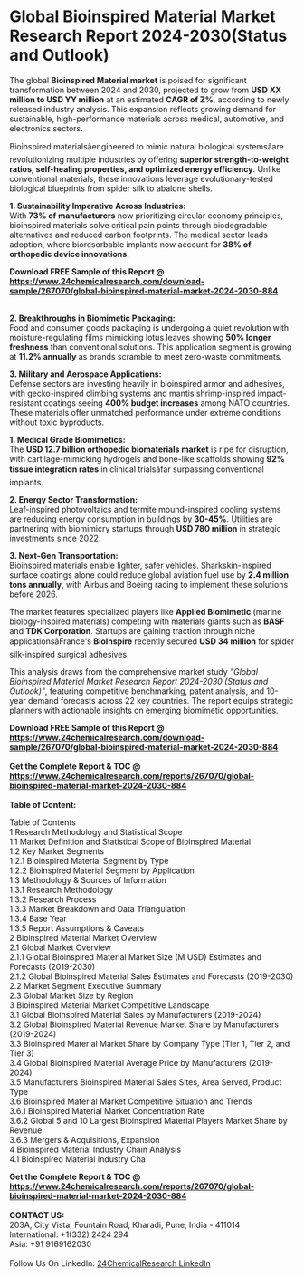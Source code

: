 <h1>Global Bioinspired Material Market Research Report 2024-2030(Status and Outlook)</h1><p>The global <strong>Bioinspired Material market</strong> is poised for significant transformation between 2024 and 2030, projected to grow from <strong>USD XX million to USD YY million</strong> at an estimated <strong>CAGR of Z%</strong>, according to newly released industry analysis. This expansion reflects growing demand for sustainable, high-performance materials across medical, automotive, and electronics sectors.</p><p>Bioinspired materialsâengineered to mimic natural biological systemsâare revolutionizing multiple industries by offering <strong>superior strength-to-weight ratios, self-healing properties, and optimized energy efficiency</strong>. Unlike conventional materials, these innovations leverage evolutionary-tested biological blueprints from spider silk to abalone shells.</p><p><strong>1. Sustainability Imperative Across Industries:</strong><br>
With <strong>73% of manufacturers</strong> now prioritizing circular economy principles, bioinspired materials solve critical pain points through biodegradable alternatives and reduced carbon footprints. The medical sector leads adoption, where bioresorbable implants now account for <strong>38% of orthopedic device innovations</strong>.</p><div><b>Download FREE Sample of this Report @ 
            <a href="https://www.24chemicalresearch.com/download-sample/267070/global-bioinspired-material-market-2024-2030-884">
            https://www.24chemicalresearch.com/download-sample/267070/global-bioinspired-material-market-2024-2030-884</a></b></div><br><p><strong>2. Breakthroughs in Biomimetic Packaging:</strong><br>
Food and consumer goods packaging is undergoing a quiet revolution with moisture-regulating films mimicking lotus leaves showing <strong>50% longer freshness</strong> than conventional solutions. This application segment is growing at <strong>11.2% annually</strong> as brands scramble to meet zero-waste commitments.</p><p><strong>3. Military and Aerospace Applications:</strong><br>
Defense sectors are investing heavily in bioinspired armor and adhesives, with gecko-inspired climbing systems and mantis shrimp-inspired impact-resistant coatings seeing <strong>400% budget increases</strong> among NATO countries. These materials offer unmatched performance under extreme conditions without toxic byproducts.</p><p><strong>1. Medical Grade Biomimetics:</strong><br>
The <strong>USD 12.7 billion orthopedic biomaterials market</strong> is ripe for disruption, with cartilage-mimicking hydrogels and bone-like scaffolds showing <strong>92% tissue integration rates</strong> in clinical trialsâfar surpassing conventional implants.</p><p><strong>2. Energy Sector Transformation:</strong><br>
Leaf-inspired photovoltaics and termite mound-inspired cooling systems are reducing energy consumption in buildings by <strong>30-45%</strong>. Utilities are partnering with biomimicry startups through <strong>USD 780 million</strong> in strategic investments since 2022.</p><p><strong>3. Next-Gen Transportation:</strong><br>
Bioinspired materials enable lighter, safer vehicles. Sharkskin-inspired surface coatings alone could reduce global aviation fuel use by <strong>2.4 million tons annually</strong>, with Airbus and Boeing racing to implement these solutions before 2026.</p><p>The market features specialized players like <strong>Applied Biomimetic</strong> (marine biology-inspired materials) competing with materials giants such as <strong>BASF</strong> and <strong>TDK Corporation</strong>. Startups are gaining traction through niche applicationsâFrance's <strong>BioInspire</strong> recently secured <strong>USD 34 million</strong> for spider silk-inspired surgical adhesives.</p><p>This analysis draws from the comprehensive market study <em>"Global Bioinspired Material Market Research Report 2024-2030 (Status and Outlook)"</em>, featuring competitive benchmarking, patent analysis, and 10-year demand forecasts across 22 key countries. The report equips strategic planners with actionable insights on emerging biomimetic opportunities.</p><div><b>Download FREE Sample of this Report @ 
            <a href="https://www.24chemicalresearch.com/download-sample/267070/global-bioinspired-material-market-2024-2030-884">
            https://www.24chemicalresearch.com/download-sample/267070/global-bioinspired-material-market-2024-2030-884</a></b></div><br><div><b>Get the Complete Report & TOC @ 
            <a href="https://www.24chemicalresearch.com/reports/267070/global-bioinspired-material-market-2024-2030-884">
            https://www.24chemicalresearch.com/reports/267070/global-bioinspired-material-market-2024-2030-884</a></b></div><br>
            <b>Table of Content:</b><p>Table of Contents<br />
1 Research Methodology and Statistical Scope<br />
1.1 Market Definition and Statistical Scope of Bioinspired Material<br />
1.2 Key Market Segments<br />
1.2.1 Bioinspired Material Segment by Type<br />
1.2.2 Bioinspired Material Segment by Application<br />
1.3 Methodology & Sources of Information<br />
1.3.1 Research Methodology<br />
1.3.2 Research Process<br />
1.3.3 Market Breakdown and Data Triangulation<br />
1.3.4 Base Year<br />
1.3.5 Report Assumptions & Caveats<br />
2 Bioinspired Material Market Overview<br />
2.1 Global Market Overview<br />
2.1.1 Global Bioinspired Material Market Size (M USD) Estimates and Forecasts (2019-2030)<br />
2.1.2 Global Bioinspired Material Sales Estimates and Forecasts (2019-2030)<br />
2.2 Market Segment Executive Summary<br />
2.3 Global Market Size by Region<br />
3 Bioinspired Material Market Competitive Landscape<br />
3.1 Global Bioinspired Material Sales by Manufacturers (2019-2024)<br />
3.2 Global Bioinspired Material Revenue Market Share by Manufacturers (2019-2024)<br />
3.3 Bioinspired Material Market Share by Company Type (Tier 1, Tier 2, and Tier 3)<br />
3.4 Global Bioinspired Material Average Price by Manufacturers (2019-2024)<br />
3.5 Manufacturers Bioinspired Material Sales Sites, Area Served, Product Type<br />
3.6 Bioinspired Material Market Competitive Situation and Trends<br />
3.6.1 Bioinspired Material Market Concentration Rate<br />
3.6.2 Global 5 and 10 Largest Bioinspired Material Players Market Share by Revenue<br />
3.6.3 Mergers & Acquisitions, Expansion<br />
4 Bioinspired Material Industry Chain Analysis<br />
4.1 Bioinspired Material Industry Cha</p><div><b>Get the Complete Report & TOC @ 
            <a href="https://www.24chemicalresearch.com/reports/267070/global-bioinspired-material-market-2024-2030-884">
            https://www.24chemicalresearch.com/reports/267070/global-bioinspired-material-market-2024-2030-884</a></b></div><br><b>CONTACT US:</b><br>
            203A, City Vista, Fountain Road, Kharadi, Pune, India - 411014<br>
            International: +1(332) 2424 294<br>
            Asia: +91 9169162030 <br><br>
            Follow Us On LinkedIn: <a href="https://www.linkedin.com/company/24chemicalresearch/">24ChemicalResearch LinkedIn</a>